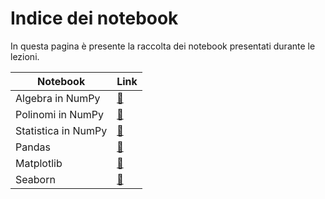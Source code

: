 # Indice dei notebook

In questa pagina è presente la raccolta dei notebook presentati durante le lezioni.

| Notebook | Link |
| -------- | ---- |
| Algebra in NumPy | [:link:](01_numpy_algebra.ipynb) |
| Polinomi in NumPy | [:link:](02_numpy_polynomials.ipynb) |
| Statistica in NumPy | [:link:](03_numpy_statistics.ipynb) |
| Pandas | [:link:](04_pandas.ipynb) |
| Matplotlib | [:link:](05_matplotlib.ipynb) |
| Seaborn | [:link:](06_seaborn.ipynb) |
